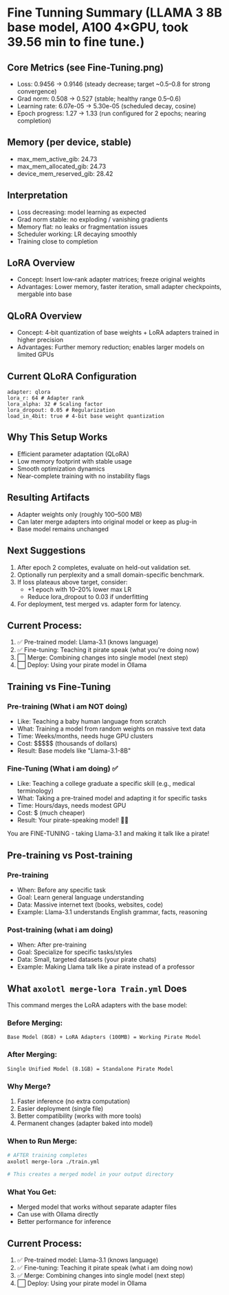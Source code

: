 # Fine Tunning Summary (LLAMA 3 8B base model, A100 4×GPU, took 39.56 min to fine tune.)

## Core Metrics (see Fine-Tuning.png)

- Loss: 0.9456 → 0.9146 (steady decrease; target ~0.5–0.8 for strong convergence)
- Grad norm: 0.508 → 0.527 (stable; healthy range 0.5–0.6)
- Learning rate: 6.07e-05 → 5.30e-05 (scheduled decay, cosine)
- Epoch progress: 1.27 → 1.33 (run configured for 2 epochs; nearing completion)

## Memory (per device, stable)

- max_mem_active_gib: 24.73
- max_mem_allocated_gib: 24.73
- device_mem_reserved_gib: 28.42

## Interpretation

- Loss decreasing: model learning as expected
- Grad norm stable: no exploding / vanishing gradients
- Memory flat: no leaks or fragmentation issues
- Scheduler working: LR decaying smoothly
- Training close to completion

## LoRA Overview

- Concept: Insert low‑rank adapter matrices; freeze original weights
- Advantages: Lower memory, faster iteration, small adapter checkpoints, mergable into base

## QLoRA Overview

- Concept: 4‑bit quantization of base weights + LoRA adapters trained in higher precision
- Advantages: Further memory reduction; enables larger models on limited GPUs

## Current QLoRA Configuration

```
adapter: qlora
lora_r: 64 # Adapter rank
lora_alpha: 32 # Scaling factor
lora_dropout: 0.05 # Regularization
load_in_4bit: true # 4-bit base weight quantization
```

## Why This Setup Works

- Efficient parameter adaptation (QLoRA)
- Low memory footprint with stable usage
- Smooth optimization dynamics
- Near-complete training with no instability flags

## Resulting Artifacts

- Adapter weights only (roughly 100–500 MB)
- Can later merge adapters into original model or keep as plug-in
- Base model remains unchanged

## Next Suggestions

1. After epoch 2 completes, evaluate on held-out validation set.
2. Optionally run perplexity and a small domain-specific benchmark.
3. If loss plateaus above target, consider:
   - +1 epoch with 10–20% lower max LR
   - Reduce lora_dropout to 0.03 if underfitting
4. For deployment, test merged vs. adapter form for latency.

## Current Process:

1. ✅ Pre-trained model: Llama-3.1 (knows language)
2. ✅ Fine-tuning: Teaching it pirate speak (what you're doing now)
3. ⬜ Merge: Combining changes into single model (next step)
4. ⬜ Deploy: Using your pirate model in Ollama

## Training vs Fine-Tuning

### Pre-training (What i am NOT doing)

- Like: Teaching a baby human language from scratch
- What: Training a model from random weights on massive text data
- Time: Weeks/months, needs huge GPU clusters
- Cost: \$\$\$\$\$ (thousands of dollars)
- Result: Base models like "Llama-3.1-8B"

### Fine-Tuning (What i am doing) ✅

- Like: Teaching a college graduate a specific skill (e.g., medical terminology)
- What: Taking a pre-trained model and adapting it for specific tasks
- Time: Hours/days, needs modest GPU
- Cost: \$ (much cheaper)
- Result: Your pirate-speaking model! 🏴‍☠️

You are FINE-TUNING - taking Llama-3.1 and making it talk like a pirate!

## Pre-training vs Post-training

### Pre-training

- When: Before any specific task
- Goal: Learn general language understanding
- Data: Massive internet text (books, websites, code)
- Example: Llama-3.1 understands English grammar, facts, reasoning

### Post-training (what i am doing)

- When: After pre-training
- Goal: Specialize for specific tasks/styles
- Data: Small, targeted datasets (your pirate chats)
- Example: Making Llama talk like a pirate instead of a professor

## What `axolotl merge-lora Train.yml` Does

This command merges the LoRA adapters with the base model:

### Before Merging:

```
Base Model (8GB) + LoRA Adapters (100MB) = Working Pirate Model
```

### After Merging:

```
Single Unified Model (8.1GB) = Standalone Pirate Model
```

### Why Merge?

1. Faster inference (no extra computation)
2. Easier deployment (single file)
3. Better compatibility (works with more tools)
4. Permanent changes (adapter baked into model)

### When to Run Merge:

```bash
# AFTER training completes
axolotl merge-lora ./train.yml

# This creates a merged model in your output directory
```

### What You Get:

- Merged model that works without separate adapter files
- Can use with Ollama directly
- Better performance for inference

## Current Process:

1. ✅ Pre-trained model: Llama-3.1 (knows language)
2. ✅ Fine-tuning: Teaching it pirate speak (what i am doing now)
3. ✅ Merge: Combining changes into single model (next step)
4. ⬜ Deploy: Using your pirate model in Ollama
